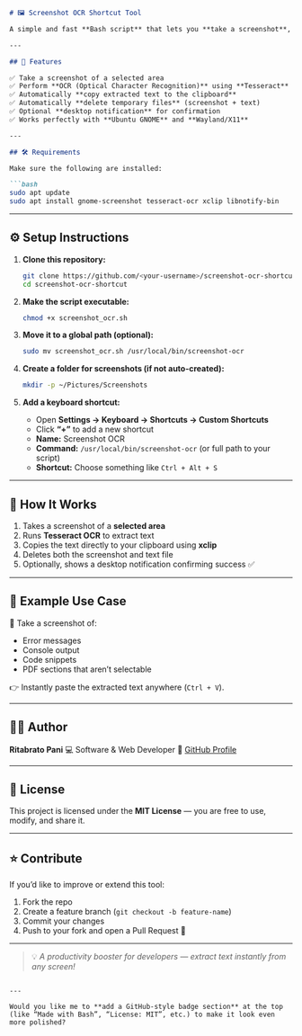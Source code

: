 ````markdown
# 🖼️ Screenshot OCR Shortcut Tool

A simple and fast **Bash script** that lets you **take a screenshot**, **extract text using OCR (Tesseract)**, **copy it to your clipboard**, and **auto-clean temporary files** — all with a single keyboard shortcut! ⚡

---

## 🚀 Features

✅ Take a screenshot of a selected area  
✅ Perform **OCR (Optical Character Recognition)** using **Tesseract**  
✅ Automatically **copy extracted text to the clipboard**  
✅ Automatically **delete temporary files** (screenshot + text)  
✅ Optional **desktop notification** for confirmation  
✅ Works perfectly with **Ubuntu GNOME** and **Wayland/X11**

---

## 🛠️ Requirements

Make sure the following are installed:

```bash
sudo apt update
sudo apt install gnome-screenshot tesseract-ocr xclip libnotify-bin
````

---

## ⚙️ Setup Instructions

1. **Clone this repository:**

   ```bash
   git clone https://github.com/<your-username>/screenshot-ocr-shortcut.git
   cd screenshot-ocr-shortcut
   ```

2. **Make the script executable:**

   ```bash
   chmod +x screenshot_ocr.sh
   ```

3. **Move it to a global path (optional):**

   ```bash
   sudo mv screenshot_ocr.sh /usr/local/bin/screenshot-ocr
   ```

4. **Create a folder for screenshots (if not auto-created):**

   ```bash
   mkdir -p ~/Pictures/Screenshots
   ```

5. **Add a keyboard shortcut:**

   * Open **Settings → Keyboard → Shortcuts → Custom Shortcuts**
   * Click **“+”** to add a new shortcut
   * **Name:** Screenshot OCR
   * **Command:** `/usr/local/bin/screenshot-ocr` (or full path to your script)
   * **Shortcut:** Choose something like `Ctrl + Alt + S`

---

## 🧠 How It Works

1. Takes a screenshot of a **selected area**
2. Runs **Tesseract OCR** to extract text
3. Copies the text directly to your clipboard using **xclip**
4. Deletes both the screenshot and text file
5. Optionally, shows a desktop notification confirming success ✅

---

## 🧩 Example Use Case

📸 Take a screenshot of:

* Error messages
* Console output
* Code snippets
* PDF sections that aren’t selectable

👉 Instantly paste the extracted text anywhere (`Ctrl + V`).

---

## 🧑‍💻 Author

**Ritabrato Pani**
💻 Software & Web Developer
🔗 [GitHub Profile](https://github.com/rjkrishna29)

---

## 🪪 License

This project is licensed under the **MIT License** — you are free to use, modify, and share it.

---

## ⭐ Contribute

If you’d like to improve or extend this tool:

1. Fork the repo
2. Create a feature branch (`git checkout -b feature-name`)
3. Commit your changes
4. Push to your fork and open a Pull Request 🎉

---

> 💡 *A productivity booster for developers — extract text instantly from any screen!*

```

---

Would you like me to **add a GitHub-style badge section** at the top (like “Made with Bash”, “License: MIT”, etc.) to make it look even more polished?
```
